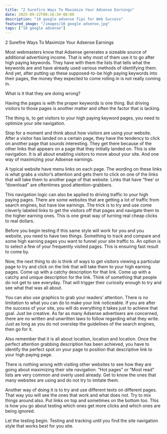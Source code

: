 ```yaml
---
title: "2 Surefire Ways To Maximize Your Adsense Earnings"
date: 2025-09-22T08:16:34-08:00
description: "10 google adsense Tips for Web Success"
featured_image: "/images/10 google adsense.jpg"
tags: ["10 google adsense"]
---
```


2 Surefire Ways To Maximize Your Adsense Earnings 

Most webmasters know that Adsense generates a sizeable source of additional advertising income. That is why most of them use it to go after high paying keywords. They have with them the lists that tells what the keywords are and have already used various methods of identifying them. And yet, after putting up these supposed-to-be high paying keywords into their pages, the money they expected to come rolling in is not really coming in. 

What is it that they are doing wrong?

Having the pages is with the proper keywords is one thing. But driving visitors to those pages is another matter and often the factor that is lacking. 

The thing is, to get visitors to your high paying keyword pages, you need to optimize your site navigation.

Stop for a moment and think about how visitors are using your website. After a visitor has landed on a certain page, they have the tendency to click on another page that sounds interesting. They get there because of the other links that appears on a page that they initially landed on. This is site navigation. It is all about enabling visitors to move about your site. And one way of maximizing your Adsense earnings.

A typical website have menu links on each page. The wording on these links is what grabs a visitor’s attention and gets them to click on one of the links that will take them to another page of that website. Links that have “free’ or “download” are oftentimes good attention-grabbers. 

This navigation logic can also be applied to driving traffic to your high paying pages. There are some websites that are getting a lot of traffic from search engines, but have low earnings. The trick is to try and use come cleverly labeled links to get the visitors off that pages and navigate them to the higher earning ones. This is one great way of turning real cheap clicks to real dollars.

Before you begin testing if this same style will work for you and you website, you need to have two things. Something to track and compare and some high earning pages you want to funnel your site traffic to. An option is to select a few of your frequently visited pages. This is ensuring fast result to come by.

Now, the next thing to do is think of ways to get visitors viewing a particular page to try and click on the link that will take them to your high earning pages. Come up with a catchy description for that link. Come up with a catchy and unique description for the link. Think of something that people do not get to see everyday. That will trigger their curiosity enough to try and see what that was all about. 

You can also use graphics to grab your readers’ attention. There is no limitation to what you can do to make your link noticeable. If you are after the success of your site, you will do everything it takes just to achieve that goal. Just be creative. As far as many Adsense advertisers are concerned, there are no written and unwritten laws to follow regarding what they write. Just as long as you do not overstep the guidelines of the search engines, then go for it.

Also remember that it is all about location, location and location. Once the perfect attention grabbing description has been achieved, you have to identify the perfect spot on your page to position that descriptive link to your high paying page.

There is nothing wrong with visiting other websites to see how they are going about maximizing their site navigation. “Hot pages” or “Most read” lists are very common and overly used already. Get to know the ones that many websites are using and do not try to imitate them. 

Another way of doing it is to try and use different texts on different pages. That way you will see the ones that work and what does not. Try to mix things around also. Put links on top and sometimes on the bottom too. This is how you go about testing which ones get more clicks and which ones are being ignored.

Let the testing begin. Testing and tracking until you find the site navigation style that works best for you site.

